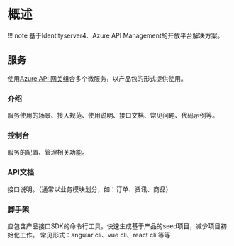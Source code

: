 # 概述
!!! note
    基于Identityserver4、Azure API Management的开放平台解决方案。
    

## 服务
使用[Azure API 网关](https://www.azure.cn/zh-cn/home/features/api-management)组合多个微服务，以产品包的形式提供使用。

### 介绍
服务使用的场景、接入规范、使用说明、接口文档、常见问题、代码示例等。

### 控制台
服务的配置、管理相关功能。

### API文档
接口说明。（通常以业务模块划分，如：订单、资讯、商品）

### 脚手架
应包含产品接口SDK的命令行工具。快速生成基于产品的seed项目，减少项目初始化工作。
常见形式：angular cli、vue cli、react cli 等等